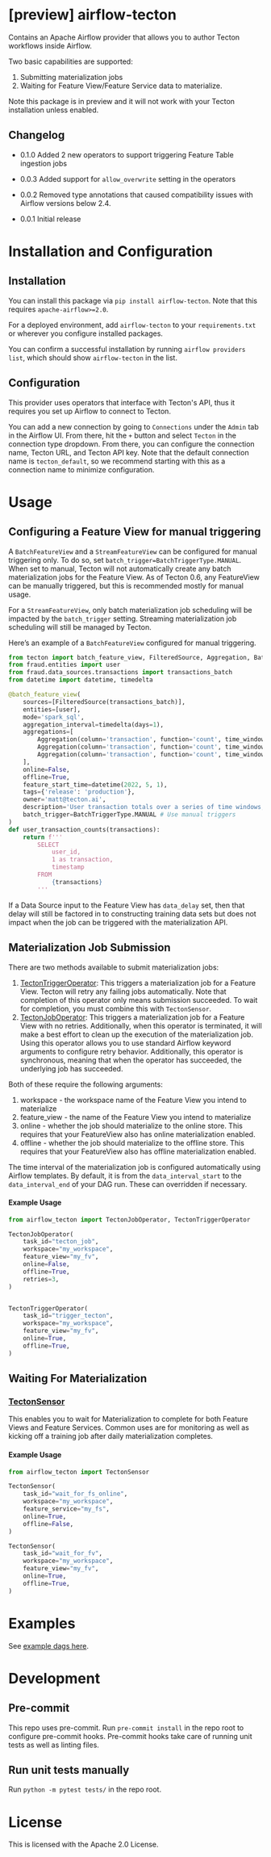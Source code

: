 <!--
Copyright 2022 Tecton, Inc.

Licensed under the Apache License, Version 2.0 (the "License");
you may not use this file except in compliance with the License.
You may obtain a copy of the License at

http://www.apache.org/licenses/LICENSE-2.0

Unless required by applicable law or agreed to in writing, software
distributed under the License is distributed on an "AS IS" BASIS,
WITHOUT WARRANTIES OR CONDITIONS OF ANY KIND, either express or implied.
See the License for the specific language governing permissions and
limitations under the License.
-->
# [preview] airflow-tecton

Contains an Apache Airflow provider that allows you to author Tecton workflows inside Airflow.

Two basic capabilities are supported:
1) Submitting materialization jobs
2) Waiting for Feature View/Feature Service data to materialize.

Note this package is in preview and it will not work with your Tecton installation unless enabled.

## Changelog

- 0.1.0 Added 2 new operators to support triggering Feature Table ingestion jobs 

- 0.0.3 Added support for `allow_overwrite` setting in the operators

- 0.0.2 Removed type annotations that caused compatibility issues with Airflow versions below 2.4.

- 0.0.1 Initial release

# Installation and Configuration

## Installation

You can install this package via `pip install airflow-tecton`. Note that this requires `apache-airflow>=2.0`.

For a deployed environment, add `airflow-tecton` to your `requirements.txt` or wherever you configure installed packages.

You can confirm a successful installation by running `airflow providers list`, which should show `airflow-tecton` in the list.

## Configuration

This provider uses operators that interface with Tecton's API, thus it requires you set up Airflow to connect to Tecton.

You can add a new connection by going to `Connections` under the `Admin` tab in the Airflow UI. From there, hit the `+` button and select `Tecton` in the connection type dropdown. From there, you can configure the connection name, Tecton URL, and Tecton API key. Note that the default connection name is `tecton_default`, so we recommend starting with this as a connection name to minimize configuration.

# Usage

## Configuring a Feature View for manual triggering

A `BatchFeatureView` and a `StreamFeatureView` can be configured for manual triggering only. To do so, set `batch_trigger=BatchTriggerType.MANUAL`. When set to manual, Tecton will not automatically create any batch materialization jobs for the Feature View. As of Tecton 0.6, any FeatureView can be manually triggered, but this is recommended mostly for manual usage.

For a `StreamFeatureView`, only batch materialization job scheduling will be impacted by the `batch_trigger` setting. Streaming materialization job scheduling will still be managed by Tecton.

Here’s an example of a `BatchFeatureView` configured for manual triggering.

```python
from tecton import batch_feature_view, FilteredSource, Aggregation, BatchTriggerType
from fraud.entities import user
from fraud.data_sources.transactions import transactions_batch
from datetime import datetime, timedelta

@batch_feature_view(
    sources=[FilteredSource(transactions_batch)],
    entities=[user],
    mode='spark_sql',
    aggregation_interval=timedelta(days=1),
    aggregations=[
        Aggregation(column='transaction', function='count', time_window=timedelta(days=1)),
        Aggregation(column='transaction', function='count', time_window=timedelta(days=30)),
        Aggregation(column='transaction', function='count', time_window=timedelta(days=90))
    ],
    online=False,
    offline=True,
    feature_start_time=datetime(2022, 5, 1),
    tags={'release': 'production'},
    owner='matt@tecton.ai',
    description='User transaction totals over a series of time windows, updated daily.',
    batch_trigger=BatchTriggerType.MANUAL # Use manual triggers
)
def user_transaction_counts(transactions):
    return f'''
        SELECT
            user_id,
            1 as transaction,
            timestamp
        FROM
            {transactions}
        '''
```

If a Data Source input to the Feature View has `data_delay` set, then that delay will still be factored in to constructing training data sets but does not impact when the job can be triggered with the materialization API.

## Materialization Job Submission

There are two methods available to submit materialization jobs:
1) [TectonTriggerOperator](./airflow_tecton/operators/tecton_trigger_operator.py): This triggers a materialization job for a Feature View. Tecton will retry any failing jobs automatically. Note that completion of this operator only means submission succeeded. To wait for completion, you must combine this with `TectonSensor`.
2) [TectonJobOperator](./airflow_tecton/operators/tecton_job_operator.py): This triggers a materialization job for a Feature View with no retries. Additionally, when this operator is terminated, it will make a best effort to clean up the execution of the materialization job. Using this operator allows you to use standard Airflow keyword arguments to configure retry behavior. Additionally, this operator is synchronous, meaning that when the operator has succeeded, the underlying job has succeeded.

Both of these require the following arguments:
1) workspace - the workspace name of the Feature View you intend to materialize
2) feature_view - the name of the Feature View you intend to materialize
3) online - whether the job should materialize to the online store. This requires that your FeatureView also has online materialization enabled.
4) offline - whether the job should materialize to the offline store. This requires that your FeatureView also has offline materialization enabled.

The time interval of the materialization job is configured automatically using Airflow templates. By default, it is from the `data_interval_start` to the `data_interval_end` of your DAG run. These can overridden if necessary.

#### Example Usage

```python
from airflow_tecton import TectonJobOperator, TectonTriggerOperator

TectonJobOperator(
    task_id="tecton_job",
    workspace="my_workspace",
    feature_view="my_fv",
    online=False,
    offline=True,
    retries=3,
)


TectonTriggerOperator(
    task_id="trigger_tecton",
    workspace="my_workspace",
    feature_view="my_fv",
    online=True,
    offline=True,
)
``` 

## Waiting For Materialization

### [TectonSensor](./airflow_tecton/sensors/tecton_sensor.py)

This enables you to wait for Materialization to complete for both Feature Views and Feature Services. Common uses are for monitoring as well as kicking off a training job after daily materialization completes.


#### Example Usage
```python
from airflow_tecton import TectonSensor

TectonSensor(
    task_id="wait_for_fs_online",
    workspace="my_workspace",
    feature_service="my_fs",
    online=True,
    offline=False,
)

TectonSensor(
    task_id="wait_for_fv",
    workspace="my_workspace",
    feature_view="my_fv",
    online=True,
    offline=True,
)
```

# Examples

See [example dags here](./airflow_tecton/example_dags).

# Development
## Pre-commit

This repo uses pre-commit. Run `pre-commit install` in the repo root to configure pre-commit hooks. Pre-commit hooks take care of running unit tests as well as linting files.

## Run unit tests manually

Run `python -m pytest tests/` in the repo root.

# License
This is licensed with the Apache 2.0 License.

